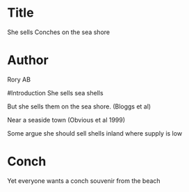 # Title
She sells Conches on the sea shore
# Author
Rory AB

#Introduction
She sells sea shells

But she sells them on the sea shore. (Bloggs et al)

Near a seaside town (Obvious et al 1999)

Some argue she should sell shells inland where supply is low

# Conch
Yet everyone wants a conch souvenir from the beach 
